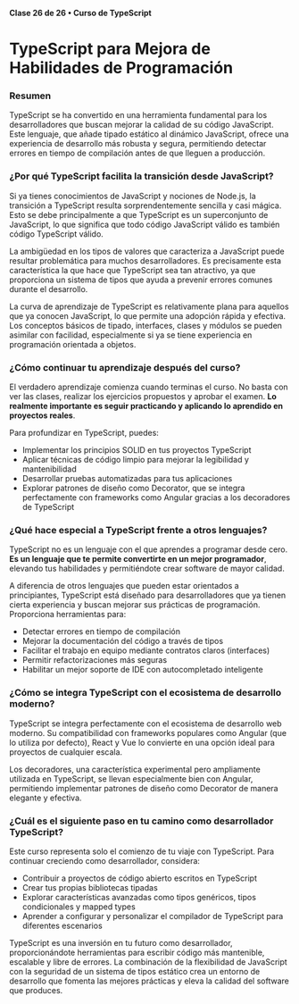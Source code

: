 **Clase 26 de 26 • Curso de TypeScript**
# TypeScript para Mejora de Habilidades de Programación

### Resumen

TypeScript se ha convertido en una herramienta fundamental para los desarrolladores que buscan mejorar la calidad de su código JavaScript. Este lenguaje, que añade tipado estático al dinámico JavaScript, ofrece una experiencia de desarrollo más robusta y segura, permitiendo detectar errores en tiempo de compilación antes de que lleguen a producción.

### ¿Por qué TypeScript facilita la transición desde JavaScript?
Si ya tienes conocimientos de JavaScript y nociones de Node.js, la transición a TypeScript resulta sorprendentemente sencilla y casi mágica. Esto se debe principalmente a que TypeScript es un superconjunto de JavaScript, lo que significa que todo código JavaScript válido es también código TypeScript válido.

La ambigüedad en los tipos de valores que caracteriza a JavaScript puede resultar problemática para muchos desarrolladores. Es precisamente esta característica la que hace que TypeScript sea tan atractivo, ya que proporciona un sistema de tipos que ayuda a prevenir errores comunes durante el desarrollo.

La curva de aprendizaje de TypeScript es relativamente plana para aquellos que ya conocen JavaScript, lo que permite una adopción rápida y efectiva. Los conceptos básicos de tipado, interfaces, clases y módulos se pueden asimilar con facilidad, especialmente si ya se tiene experiencia en programación orientada a objetos.

### ¿Cómo continuar tu aprendizaje después del curso?
El verdadero aprendizaje comienza cuando terminas el curso. No basta con ver las clases, realizar los ejercicios propuestos y aprobar el examen. **Lo realmente importante es seguir practicando y aplicando lo aprendido en proyectos reales**.

Para profundizar en TypeScript, puedes:

* Implementar los principios SOLID en tus proyectos TypeScript
* Aplicar técnicas de código limpio para mejorar la legibilidad y mantenibilidad
* Desarrollar pruebas automatizadas para tus aplicaciones
* Explorar patrones de diseño como Decorator, que se integra perfectamente con frameworks como Angular gracias a los decoradores de TypeScript

### ¿Qué hace especial a TypeScript frente a otros lenguajes?
TypeScript no es un lenguaje con el que aprendes a programar desde cero. **Es un lenguaje que te permite convertirte en un mejor programador**, elevando tus habilidades y permitiéndote crear software de mayor calidad.

A diferencia de otros lenguajes que pueden estar orientados a principiantes, TypeScript está diseñado para desarrolladores que ya tienen cierta experiencia y buscan mejorar sus prácticas de programación. Proporciona herramientas para:

* Detectar errores en tiempo de compilación
* Mejorar la documentación del código a través de tipos
* Facilitar el trabajo en equipo mediante contratos claros (interfaces)
* Permitir refactorizaciones más seguras
* Habilitar un mejor soporte de IDE con autocompletado inteligente

### ¿Cómo se integra TypeScript con el ecosistema de desarrollo moderno?
TypeScript se integra perfectamente con el ecosistema de desarrollo web moderno. Su compatibilidad con frameworks populares como Angular (que lo utiliza por defecto), React y Vue lo convierte en una opción ideal para proyectos de cualquier escala.

Los decoradores, una característica experimental pero ampliamente utilizada en TypeScript, se llevan especialmente bien con Angular, permitiendo implementar patrones de diseño como Decorator de manera elegante y efectiva.

### ¿Cuál es el siguiente paso en tu camino como desarrollador TypeScript?
Este curso representa solo el comienzo de tu viaje con TypeScript. Para continuar creciendo como desarrollador, considera:

* Contribuir a proyectos de código abierto escritos en TypeScript
* Crear tus propias bibliotecas tipadas
* Explorar características avanzadas como tipos genéricos, tipos condicionales y mapped types
* Aprender a configurar y personalizar el compilador de TypeScript para diferentes escenarios

TypeScript es una inversión en tu futuro como desarrollador, proporcionándote herramientas para escribir código más mantenible, escalable y libre de errores. La combinación de la flexibilidad de JavaScript con la seguridad de un sistema de tipos estático crea un entorno de desarrollo que fomenta las mejores prácticas y eleva la calidad del software que produces.